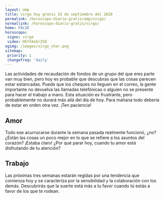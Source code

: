 ```yaml
---
layout: amp
title: virgo hoy gratis 25 de septiembre del 2020 
permalink: /horoscopo-diario-gratis/amp/virgo/
normallink: /horoscopo-diario-gratis/virgo/
home: FALSE
horoscopo:
 signo: virgo
 video: HbfX4z6rZSQ
ogimg: /images/virgo_char.png
sitemap:
 priority: 1
 changefreq: 'daily'
---
```



Las actividades de recaudación de fondos de un grupo del que eres parte van muy bien, pero hoy es probable que descubras que las cosas parecen estar estancadas. Puede que los cheques no lleguen en el correo, la gente importante no devuelva las llamadas telefónicas o alguien no se presente para hacer el trabajo a mano. Esta situación es frustrante, pero probablemente no durará más allá del día de hoy. Para mañana todo debería de estar en orden otra vez. ¡Ten paciencia!

## Amor

Todo ese acurrucarse durante la semana pasada realmente funcionó, ¿no? ¿Están las cosas un poco mejor en lo que se refiere a los asuntos del corazón? ¡Estaba claro! ¿Por qué parar hoy, cuando tu amor está disfrutando de tu atención?

## Trabajo

Las próximas tres semanas estarán regidas por una tendencia que comienza hoy y se caracteriza por la sensibilidad y la colaboración con los demás. Descubrirás que la suerte está más a tu favor cuando tú estás a favor de los que te rodean.